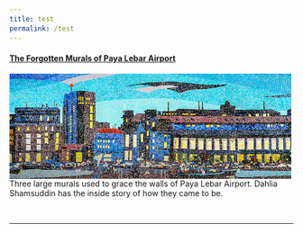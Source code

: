 ```yaml
---
title: test
permalink: /test
---
```

#### [The Forgotten Murals of Paya Lebar Airport](https://biblioasia.nlb.gov.sg/vol-17/issue-2/jul-sep-2021/murals)

<img src= /images/vol-17-issue-2/murals/Mural_Main2.jpg  style="float:left; width:500px"> <p>Three large murals used to grace the walls of Paya Lebar Airport. Dahlia Shamsuddin has the inside story of how they came to be.</p></br>

-------------------------


 
